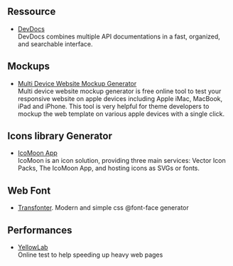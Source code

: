 ## Ressource
- [DevDocs](http://devdocs.io)  
DevDocs combines multiple API documentations in a fast, organized, and searchable interface.

## Mockups

- [Multi Device Website Mockup Generator](http://techsini.com/multi-mockup/)  
Multi device website mockup generator is free online tool to test your responsive website on apple devices including Apple iMac, MacBook, iPad and iPhone. This tool is very helpful for theme developers to mockup the web template on various apple devices with a single click.


## Icons library Generator

- [IcoMoon App](https://icomoon.io/app/#/select)  
IcoMoon is an icon solution, providing three main services: Vector Icon Packs, The IcoMoon App, and hosting icons as SVGs or fonts.


## Web Font
- [Transfonter](https://transfonter.org). 
Modern and simple css @font-face generator

## Performances
- [YellowLab](http://yellowlab.tools)  
Online test to help speeding up heavy web pages
